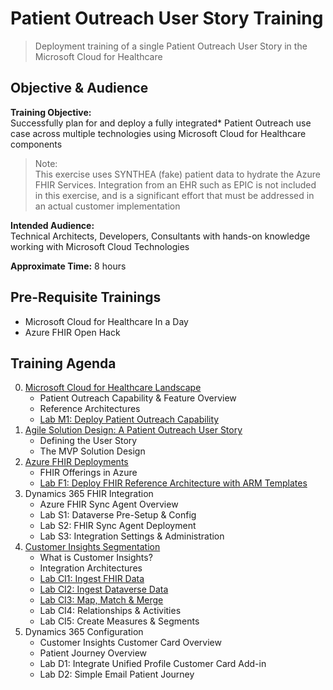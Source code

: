# Patient Outreach User Story Training
> Deployment training of a single Patient Outreach User Story in the Microsoft Cloud for Healthcare

## Objective & Audience
**Training Objective:**<br>
Successfully plan for and deploy a fully integrated* Patient Outreach use case across multiple technologies using Microsoft Cloud for Healthcare components

>Note:<br>
This exercise uses SYNTHEA (fake) patient data to hydrate the Azure FHIR Services. Integration from an EHR such as EPIC is not included in this exercise, and is a significant effort that must be addressed in an actual customer implementation

**Intended Audience:**<br>
Technical Architects, Developers, Consultants with hands-on knowledge working with Microsoft Cloud Technologies

**Approximate Time:** 8 hours
## Pre-Requisite Trainings
* Microsoft Cloud for Healthcare In a Day
* Azure FHIR Open Hack

## Training Agenda

0. [Microsoft Cloud for Healthcare Landscape](./0_MC4H_Landscape/)
    * Patient Outreach Capability & Feature Overview
    * Reference Architectures
    * [Lab M1: Deploy Patient Outreach Capability](./0_MC4H_Landscape/Lab_M1)
1.  [Agile Solution Design: A Patient Outreach User Story](./1_Solution_Design)
    * Defining the User Story
    * The MVP Solution Design
2. [Azure FHIR Deployments](./2_Azure_Deployment)
    * FHIR Offerings in Azure
    * [Lab F1: Deploy FHIR Reference Architecture with ARM Templates](./2_Azure_Deployment/Lab_F1)
3. Dynamics 365 FHIR Integration
    * Azure FHIR Sync Agent Overview
    * Lab S1: Dataverse Pre-Setup & Config
    * Lab S2: FHIR Sync Agent Deployment
    * Lab S3: Integration Settings & Administration
4. [Customer Insights Segmentation](./4_Customer_Insights_Config)
    * What is Customer Insights?
    * Integration Architectures
    * [Lab CI1: Ingest FHIR Data](./4_Customer_Insights_Config/Lab_CI1)
    * [Lab CI2: Ingest Dataverse Data](./4_Customer_Insights_Config/Lab_CI2)
    * [Lab CI3: Map, Match & Merge](./4_Customer_Insights_Config/Lab_CI3)
    * Lab CI4: Relationships & Activities
    * Lab CI5: Create Measures & Segments
5. Dynamics 365 Configuration
    * Customer Insights Customer Card Overview
    * Patient Journey Overview
    * Lab D1: Integrate Unified Profile Customer Card Add-in
    * Lab D2: Simple Email Patient Journey